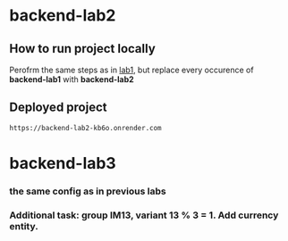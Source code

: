 # backend-lab2
## How to run project locally
Perofrm the same steps as in [lab1](https://github.com/Kirillbiliashov/backend-lab1), but replace every occurence of **backend-lab1** with **backend-lab2**

## Deployed project
``` https://backend-lab2-kb6o.onrender.com ```

# backend-lab3
### the same config as in previous labs
### Additional task: group IM13, variant 13 % 3 = 1. Add currency entity.
